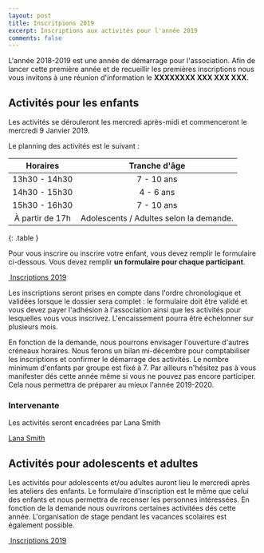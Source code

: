 ```yaml
---
layout: post
title: Inscritpions 2019
excerpt: Inscriptions aux activités pour l'année 2019
comments: false
---
```


L'année 2018-2019 est une année de démarrage pour l'association.
Afin de lancer cette première année et de recueillir les premières inscriptions
nous vous invitons à une réunion d'information le **XXXXXXXX XXX XXX XXX**.

## Activités pour les enfants

Les activités se dérouleront les mercredi après-midi et commenceront le mercredi
9 Janvier 2019.

Le planning des activités est le suivant :

| Horaires | Tranche d'âge |
|:--------:|:-------------:|
| 13h30 - 14h30 | 7 - 10 ans |
| 14h30 - 15h30 | 4 - 6 ans |
| 15h30 - 16h30 | 7 - 10 ans |
| À partir de 17h | Adolescents / Adultes selon la demande. |
{: .table }

Pour vous inscrire ou inscrire votre enfant, vous devez remplir le
formulaire ci-dessous. Vous devez remplir **un formulaire pour chaque participant**.

<p>
    <a href="{{ site.baseurl }}/inscriptions " role="button" class="btn btn-lg btn-success" aria-label="Remove">
        <span class="glyphicon glyphicon-ok" aria-hidden="true"></span>
        <!-- <span class="glyphicon glyphicon-list-alt" aria-hidden="true"></span> -->
        &nbsp;Inscriptions 2019
    </a>
</p>

Les inscriptions seront prises en compte dans l'ordre chronologique et validées
lorsque le dossier sera complet : le formulaire doit
être validé et vous devez payer l'adhésion à l'association ainsi que les activités pour
lesquelles vous vous inscrivez. L'encaissement pourra être échelonner sur plusieurs
mois.

En fonction de la demande, nous pourrons envisager l'ouverture d'autres créneaux
horaires. Nous ferons un bilan mi-décembre pour comptabiliser les inscriptions
et confirmer le démarrage des activités. Le nombre minimum d'enfants par groupe
est fixé à 7. Par ailleurs n'hésitez pas à vous
manifester dés cette année même si vous ne pouvez pas encore participer.
Cela nous permettra de préparer au mieux l'année 2019-2020.

### Intervenante

Les activités seront encadrées par Lana Smith

<script type="text/javascript" src="https://platform.linkedin.com/badges/js/profile.js" async defer></script>

<div class="LI-profile-badge"  data-version="v1" data-size="large" data-locale="fr_FR" data-type="horizontal" data-theme="light" data-vanity="lana-smith"><a class="LI-simple-link" href='https://fr.linkedin.com/in/lana-smith?trk=profile-badge'>Lana Smith</a></div>

## Activités pour adolescents et adultes

Les activités pour adolescents et/ou adultes auront lieu le mercredi après les
ateliers des enfants. Le formulaire d'inscription est le même que celui des enfants
et nous permettra de recenser les personnes intéressées. En fonction de la demande
nous ouvrirons certaines activitées dés cette année. L'organisation de stage
pendant les vacances scolaires est également possible.

<p>
    <a href="{{ site.baseurl }}/inscriptions " role="button" class="btn btn-lg btn-success" aria-label="Remove">
        <span class="glyphicon glyphicon-ok" aria-hidden="true"></span>
        <!-- <span class="glyphicon glyphicon-list-alt" aria-hidden="true"></span> -->
        &nbsp;Inscriptions 2019
    </a>
</p>
